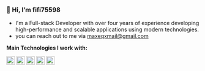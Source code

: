 ### 👋 Hi, I’m fifi75598

- I'm a Full-stack Developer with over four years of experience developing high-performance and scalable applications using modern technologies.
- you can reach out to me via maxeqxmail@gmail.com

**Main Technologies I work with:**
<div>
<img src="https://www.vectorlogo.zone/logos/python/python-icon.svg" alt='Python' width="22" height="22"/>
<img src="https://www.vectorlogo.zone/logos/python/python-icon.svg" alt='Python' width="22" height="22"/>
<img src="https://www.vectorlogo.zone/logos/w3_html5/w3_html5-icon.svg" alt='Html' width="22" height="22"/>
<img src="https://www.vectorlogo.zone/logos/w3_css/w3_css-official.svg" alt='Css' width="22" height="22"/>
<img src="https://www.vectorlogo.zone/logos/javascript/javascript-icon.svg" alt='Javascript' width="22" height="22"/>
</div>
